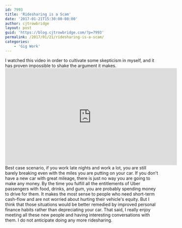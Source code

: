 ```yaml
---
id: 7993
title: 'Ridesharing is a Scam'
date: '2017-01-21T15:30:00-08:00'
author: cjtrowbridge
layout: post
guid: 'https://blog.cjtrowbridge.com/?p=7993'
permalink: /2017/01/21/ridesharing-is-a-scam/
categories:
    - 'Gig Work'
---
```


I watched this video in order to cultivate some skepticism in myself, and it has proven impossible to shake the argument it makes. <iframe allowfullscreen="" frameborder="0" height="315" src="https://www.youtube.com/embed/fgQPj90OrQE" width="560"></iframe>Best case scenario, if you work late nights and work a lot, you are still barely breaking even with the miles you are putting on your car. If you don't have a new car with great mileage, there is just no way you are going to make any money. By the time you fulfill all the entitlements of Uber passengers with food, drinks, and gum, you are probably spending money to drive for them. It makes the most sense to people who need short-term cash-flow and are not worried about hurting their vehicle's equity. But I think that those situations would be better remedied by improved personal finance habits rather than depreciating your car. That said, I really enjoy meeting all these new people and having interesting conversations with them. I do not anticipate doing any more ridesharing.